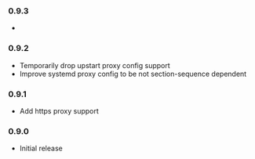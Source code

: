### 0.9.3
*

### 0.9.2
* Temporarily drop upstart proxy config support
* Improve systemd proxy config to be not section-sequence dependent

### 0.9.1
* Add https proxy support

### 0.9.0
* Initial release
